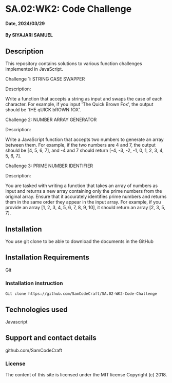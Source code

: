 # SA.02:WK2: Code Challenge

#### Date, 2024/03/29

#### By SIYAJARI SAMUEL

## Description

This repository contains solutions to various function challenges implemented in JavaScript. 

Challenge 1: STRING CASE SWAPPER

Description:

Write a function that accepts a string as input and swaps the case of each character. For example, if you input 'The Quick Brown Fox', the output should be 'tHE qUICK bROWN fOX'.

Challenge 2: NUMBER ARRAY GENERATOR

Description:

Write a JavaScript function that accepts two numbers to generate an array between them. For example, if the two numbers are 4 and 7, the output should be [4, 5, 6, 7], and -4 and 7 should return [-4, -3, -2, -1, 0, 1, 2, 3, 4, 5, 6, 7].

Challenge 3: PRIME NUMBER IDENTIFIER

Description:

You are tasked with writing a function that takes an array of numbers as input and returns a new array containing only the prime numbers from the original array. Ensure that it accurately identifies prime numbers and returns them in the same order they appear in the input array. For example, if you provide an array [1, 2, 3, 4, 5, 6, 7, 8, 9, 10], it should return an array [2, 3, 5, 7].



## Installation
You use git clone to be able to download the documents in the GitHub

## Installation Requirements
Git

### Installation instruction
```
Git clone https://github.com/SamCodeCraft/SA.02-WK2-Code-Challenge

```


## Technologies used
Javascript

## Support and contact details
github.com/SamCodeCraft

### License
The content of this site is licensed under the MIT license
Copyright (c) 2018.



















